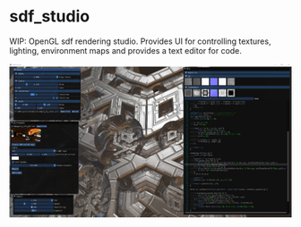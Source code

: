 # sdf_studio
WIP: OpenGL sdf rendering studio.  Provides UI for controlling textures, lighting, environment maps and provides a text editor for code.

![screenshot](https://raw.githubusercontent.com/zackpudil/sdf_studio/main/screenshot.png)
